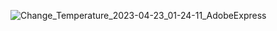 

![Change_Temperature_2023-04-23_01-24-11_AdobeExpress](https://user-images.githubusercontent.com/79211163/233804568-6f45a0ad-86d7-48e4-9c58-4ed59a40fca3.gif)

